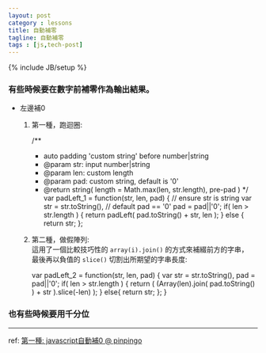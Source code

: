 ```yaml
---
layout: post
category : lessons
title: 自動補零
tagline: 自動補零
tags : [js,tech-post]
---
```

{% include JB/setup %}

### 有些時候要在數字前補零作為輸出結果。

+ 左邊補0

    1. 第一種，跑迴圈:

        /**
         * auto padding 'custom string' before number|string
         * @param  str: input number|string
         * @param  len: custom length
         * @param  pad: custom string, default is '0'
         * @return string( length = Math.max(len, str.length), pre-pad )
         */
        var padLeft_1 = function(str, len, pad) {
                // ensure str is string
            var str = str.toString(),
                // default pad == '0'
                pad = pad||'0';
            if( len > str.length ) {
                return padLeft( pad.toString() + str, len );
            } else {
                return str;
            };

    2. 第二種，做假陣列:  
      這用了一個比較技巧性的 `array(i).join()` 的方式來補綴前方的字串，  
      最後再以負值的 `slice()` 切割出所期望的字串長度:

        var padLeft_2 = function(str, len, pad) {
            var str = str.toString(),
                pad = pad||'0';
            if( len > str.length ) {
                return ( (Array(len).join( pad.toString() ) + str ).slice(-len) );
            } else{
                return str;
            };
        }

### 也有些時候要用千分位

---

ref: [第一種: javascript自動補0 @ pinpingo](http://www.dotblogs.com.tw/pinpingo/archive/2011/07/26/32140.aspx)